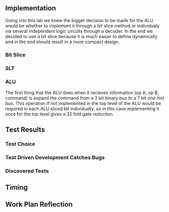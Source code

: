 ## Implementation
Going into this lab we knew the bigget decision to be made for the ALU would be whether to implement it through a bit slice method or individualy via several independent logic circuits through a decoder. In the end we decided to use a bit slice because it is much easier to define dynamically and in the end should result in a more compact design.

### Bit Slice

### SLT

### ALU
The first thing that the ALU does when it recieves information (op A, op B, command) is expand the command from a 3 bit binary bus to a 7 bit one-hot bus. This operation if not implemented in the top level of the ALU would be required in each ALU sliced bit individually, so in this case implementing it once for the top level gives a 32 fold gate reduction.  

## Test Results
### Test Choice
### Test Driven Development Catches Bugs
### Discovered Tests

## Timing

## Work Plan Reflection
